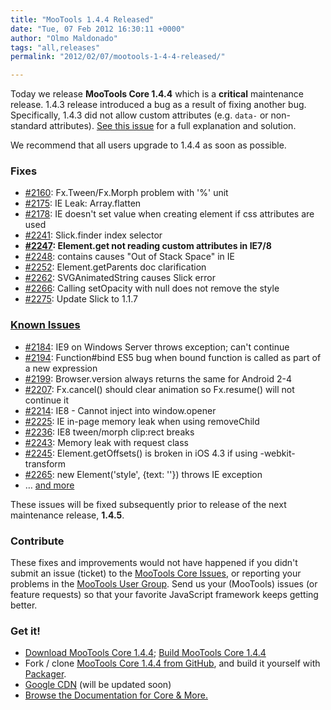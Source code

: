 ```yaml
---
title: "MooTools 1.4.4 Released"
date: "Tue, 07 Feb 2012 16:30:11 +0000"
author: "Olmo Maldonado"
tags: "all,releases"
permalink: "2012/02/07/mootools-1-4-4-released/"

---
```

Today we release **MooTools Core 1.4.4** which is a **critical** maintenance release. 1.4.3 release introduced a bug as a result of fixing another bug. Specifically, 1.4.3 did not allow custom attributes (e.g. `data-` or non-standard attributes). [See this issue](https://github.com/mootools/mootools-core/issues/2247) for a full explanation and solution.

We recommend that all users upgrade to 1.4.4 as soon as possible.

<!--more-->

### Fixes
* [#2160](https://github.com/mootools/mootools-core/issues/2160): Fx.Tween/Fx.Morph problem with '%' unit
* [#2175](https://github.com/mootools/mootools-core/issues/2175): IE Leak: Array.flatten
* [#2178](https://github.com/mootools/mootools-core/issues/2178): IE doesn't set value when creating element if css attributes are used
* [#2241](https://github.com/mootools/mootools-core/issues/2241): Slick.finder index selector
* **[#2247](https://github.com/mootools/mootools-core/issues/2247): Element.get not reading custom attributes in IE7/8**
* [#2248](https://github.com/mootools/mootools-core/issues/2248): contains causes "Out of Stack Space" in IE
* [#2252](https://github.com/mootools/mootools-core/issues/2252): Element.getParents doc clarification
* [#2262](https://github.com/mootools/mootools-core/issues/2262): SVGAnimatedString causes Slick error
* [#2266](https://github.com/mootools/mootools-core/issues/2266): Calling setOpacity with null does not remove the style 
* [#2275](https://github.com/mootools/mootools-core/issues/2275): Update Slick to 1.1.7

### [Known Issues](https://github.com/mootools/mootools-core/issues?sort=created&direction=asc&state=open&page=1&milestone=9)
* [#2184](https://github.com/mootools/mootools-core/issues/2184): IE9 on Windows Server throws exception; can't continue
* [#2194](https://github.com/mootools/mootools-core/issues/2194): Function#bind ES5 bug when bound function is called as part of a new expression
* [#2199](https://github.com/mootools/mootools-core/issues/2199): Browser.version always returns the same for Android 2-4
* [#2207](https://github.com/mootools/mootools-core/issues/2207): Fx.cancel() should clear animation so Fx.resume() will not continue it
* [#2214](https://github.com/mootools/mootools-core/issues/2214): IE8 - Cannot inject into window.opener
* [#2225](https://github.com/mootools/mootools-core/issues/2225): IE in-page memory leak when using removeChild
* [#2236](https://github.com/mootools/mootools-core/issues/2236): IE8 tween/morph clip:rect breaks
* [#2243](https://github.com/mootools/mootools-core/issues/2243): Memory leak with request class
* [#2245](https://github.com/mootools/mootools-core/issues/2245): Element.getOffsets() is broken in iOS 4.3 if using -webkit-transform
* [#2265](https://github.com/mootools/mootools-core/issues/2265): new Element('style', {text: ''}) throws IE exception
* &hellip; [and more](https://github.com/mootools/mootools-core/issues?sort=created&direction=asc&state=open&page=1&milestone=9)

These issues will be fixed subsequently prior to release of the next maintenance release, **1.4.5**.

### Contribute

These fixes and improvements would not have happened if you didn't submit an issue (ticket) to the [MooTools Core Issues](https://github.com/mootools/mootools-core/issues), or reporting your problems in the [MooTools User Group](https://groups.google.com/forum/#!forum/mootools-users). Send us your (MooTools) issues (or feature requests) so that your favorite JavaScript framework keeps getting better.


### Get it!

* [Download MooTools Core 1.4.4](http://mootools.net/download); [Build MooTools Core 1.4.4](http://mootools.net/core/)
* Fork / clone [MooTools Core 1.4.4 from GitHub](http://github.com/mootools/mootools-core/tree/1.4.4), and build it yourself with [Packager](http://github.com/kamicane/packager).
* [Google CDN](http://code.google.com/apis/libraries/devguide.html#mootools) (will be updated soon)
* [Browse the Documentation for Core & More.](http://mootools.net/docs)
